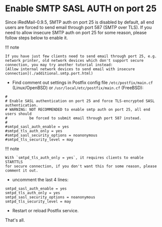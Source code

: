 # Enable SMTP SASL AUTH on port 25

Since iRedMail-0.9.5, SMTP auth on port 25 is disabled by default, all end
users are forced to send email through port 587 (SMTP over TLS). If you need
to allow insecure SMTP auth on port 25 for some reason, please follow steps
below to enable it.

!!! note

    If you have just few clients need to send email through port 25, e.g.
    network printer, old network devices which don't support secure
    connection, you may try another tutorial instead:
    [Allow internal network devices to send email with insecure connection](./additional.smtp.port.html)

* Find comment out settings in Postfix config file `/etc/postfix/main.cf`
  (Linux/OpenBSD) or `/usr/local/etc/postfix/main.cf` (FreeBSD):

```
#
# Enable SASL authentication on port 25 and force TLS-encrypted SASL authentication.
# WARNING: NOT RECOMMENDED to enable smtp auth on port 25, all end users should
#          be forced to submit email through port 587 instead.
#
#smtpd_sasl_auth_enable = yes
#smtpd_tls_auth_only = yes
#smtpd_sasl_security_options = noanonymous
#smtpd_tls_security_level = may
```

!!! note

    With `smtpd_tls_auth_only = yes`, it requires clients to enable STARTTLS
    for secure connection, if you don't want this for some reason, please
    comment it out.

* uncomment the last 4 lines:

```
smtpd_sasl_auth_enable = yes
smtpd_tls_auth_only = yes
smtpd_sasl_security_options = noanonymous
smtpd_tls_security_level = may
```

* Restart or reload Postfix service.

That's all.

